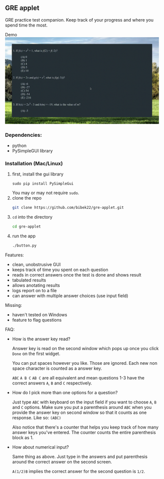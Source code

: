 ## GRE applet

GRE practice test companion. Keep track of your progress and where you spend time the most.

Demo
![demo](./demo.gif "demo")

### Dependencies:
- python
- PySimpleGUI library 

### Installation (Mac/Linux)
1. first, install the gui library
    ```
    sudo pip install PySimpleGui
    ```
    You may or may not require `sudo`.
1. clone the repo
    ```bash
    git clone https://github.com/bibek22/gre-applet.git
    ```
1. `cd` into the directory
    ```bash
    cd gre-applet
    ```
1. run the app
    ```bash
    ./button.py
    ```


Features:
- clean, unobstrusive GUI
- keeps track of time you spent on each question
- reads in correct answers once the test is done and shows result
- tabulated results
- allows anotating results
- logs report on to a file
- can answer with multiple answer choices (use input field)

Missing:
- haven't tested on Windows
- feature to flag questions

FAQ:

- How is the answer key read?

  Answer key is read on the second window which pops up once you click `Done` on the first widget.

  You can put spaces however you like. Those are ignored. Each new non space character is counted as a answer key. 

  `ABC` `A B C` `AB C` are all equivalent and mean questions 1-3 have the correct answers `A`, `B` and `C` respectively.

- How do I pick more than one options for a question?

    Just type `ABC` with keyboard on the input field if you want to choose `A`, `B` and `C` options.
    Make sure you put a parenthesis around `ABC` when you provide the answer key on second window so that it counts as one response.
    Like so: `(ABC)`

    Also notice that there's a counter that helps you keep track of how many answer keys you've entered. The counter counts the entire parenthesis block as 1.

- How about numerical input?

    Same thing as above. Just type in the answers and put parenthesis around the correct answer on the second screen.

    `A(1/2)B` implies the correct answer for the second question is `1/2`.